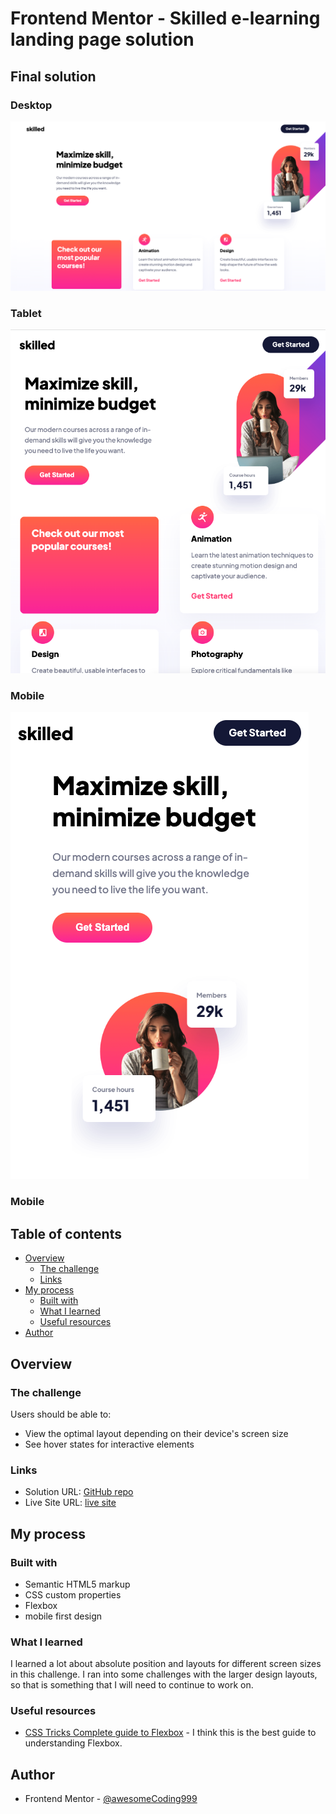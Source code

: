 # Frontend Mentor - Skilled e-learning landing page solution<!-- omit in toc -->

## Final solution<!-- omit in toc -->

### Desktop<!-- omit in toc -->

![final solution](assets/final.png)

### Tablet<!-- omit in toc -->

![final tablet solution](assets/final-tablet.png)

### Mobile<!-- omit in toc -->

![final mobile solution](assets/final-mobile.png)

### Mobile

## Table of contents<!-- omit in toc -->

- [Overview](#overview)
  - [The challenge](#the-challenge)
  - [Links](#links)
- [My process](#my-process)
  - [Built with](#built-with)
  - [What I learned](#what-i-learned)
  - [Useful resources](#useful-resources)
- [Author](#author)

## Overview

### The challenge

Users should be able to:

- View the optimal layout depending on their device's screen size
- See hover states for interactive elements

### Links

- Solution URL: [GitHub repo](https://github.com/awesomeCoding999/frontend-mentor-skilled-elearning-landing-page)
- Live Site URL: [live site](https://awesomecoding999.github.io/frontend-mentor-skilled-elearning-landing-page/)

## My process

### Built with

- Semantic HTML5 markup
- CSS custom properties
- Flexbox
- mobile first design

### What I learned

I learned a lot about absolute position and layouts for different screen sizes in this challenge. I ran into some challenges with the larger design layouts, so that is something that I will need to continue to work on.

### Useful resources

- [CSS Tricks Complete guide to Flexbox](https://css-tricks.com/snippets/css/a-guide-to-flexbox/) - I think this is the best guide to understanding Flexbox.

## Author

- Frontend Mentor - [@awesomeCoding999](https://www.frontendmentor.io/profile/awesomeCoding999)
